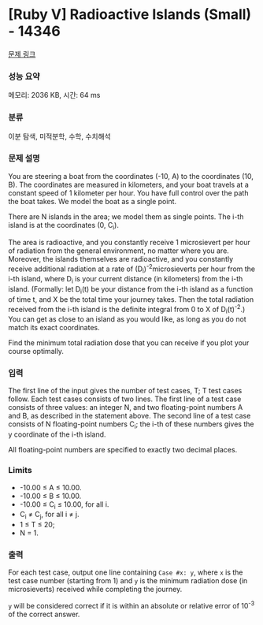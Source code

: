 # [Ruby V] Radioactive Islands (Small) - 14346 

[문제 링크](https://www.acmicpc.net/problem/14346) 

### 성능 요약

메모리: 2036 KB, 시간: 64 ms

### 분류

이분 탐색, 미적분학, 수학, 수치해석

### 문제 설명

<p>You are steering a boat from the coordinates (-10, A) to the coordinates (10, B). The coordinates are measured in kilometers, and your boat travels at a constant speed of 1 kilometer per hour. You have full control over the path the boat takes. We model the boat as a single point.</p>

<p>There are N islands in the area; we model them as single points. The i-th island is at the coordinates (0, C<sub>i</sub>).</p>

<p>The area is radioactive, and you constantly receive 1 microsievert per hour of radiation from the general environment, no matter where you are. Moreover, the islands themselves are radioactive, and you constantly receive additional radiation at a rate of (D<sub>i</sub>)<sup>-2</sup>microsieverts per hour from the i-th island, where D<sub>i</sub> is your current distance (in kilometers) from the i-th island. (Formally: let D<sub>i</sub>(t) be your distance from the i-th island as a function of time t, and X be the total time your journey takes. Then the total radiation received from the i-th island is the definite integral from 0 to X of D<sub>i</sub>(t)<sup>-2</sup>.) You can get as close to an island as you would like, as long as you do not match its exact coordinates.</p>

<p>Find the minimum total radiation dose that you can receive if you plot your course optimally.</p>

<ul>
</ul>

### 입력 

 <p>The first line of the input gives the number of test cases, T; T test cases follow. Each test cases consists of two lines. The first line of a test case consists of three values: an integer N, and two floating-point numbers A and B, as described in the statement above. The second line of a test case consists of N floating-point numbers C<sub>i</sub>; the i-th of these numbers gives the y coordinate of the i-th island.</p>

<p>All floating-point numbers are specified to exactly two decimal places.</p>

<h3>Limits</h3>

<ul>
	<li>-10.00 ≤ A ≤ 10.00.</li>
	<li>-10.00 ≤ B ≤ 10.00.</li>
	<li>-10.00 ≤ C<sub>i</sub> ≤ 10.00, for all i.</li>
	<li>C<sub>i</sub> ≠ C<sub>j</sub>, for all i ≠ j.</li>
	<li>1 ≤ T ≤ 20;</li>
	<li>N = 1.</li>
</ul>

### 출력 

 <p>For each test case, output one line containing <code>Case #x: y</code>, where <code>x</code> is the test case number (starting from 1) and <code>y</code> is the minimum radiation dose (in microsieverts) received while completing the journey.</p>

<p><code>y</code> will be considered correct if it is within an absolute or relative error of 10<sup>-3</sup> of the correct answer.</p>

